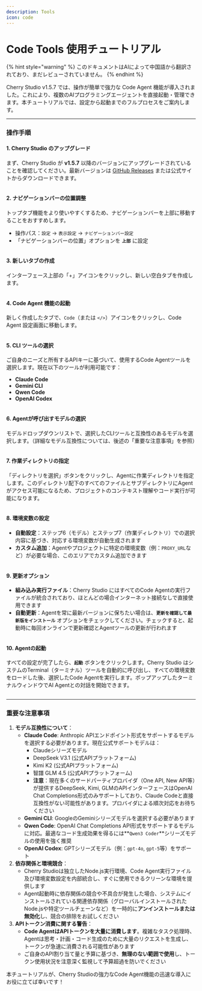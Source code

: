 ```yaml
---
description: Tools
icon: code
---
```

# Code Tools 使用チュートリアル


{% hint style="warning" %}
このドキュメントはAIによって中国語から翻訳されており、まだレビューされていません。
{% endhint %}




Cherry Studio v1.5.7 では、操作が簡単で強力な Code Agent 機能が導入されました。これにより、複数のAIプログラミングエージェントを直接起動・管理できます。本チュートリアルでは、設定から起動までのフルプロセスをご案内します。

***

### 操作手順

#### 1. Cherry Studio のアップグレード

まず、Cherry Studio が **v1.5.7** 以降のバージョンにアップグレードされていることを確認してください。最新バージョンは [GitHub Releases](https://github.com/CherryHQ/cherry-studio/releases) または公式サイトからダウンロードできます。

<figure><img src="../.gitbook/assets/image.png" alt=""><figcaption></figcaption></figure>

#### 2. ナビゲーションバーの位置調整

トップタブ機能をより使いやすくするため、ナビゲーションバーを上部に移動することをおすすめします。
* 操作パス：`設定` → `表示設定` → `ナビゲーションバー設定`
* 「ナビゲーションバーの位置」オプションを **`上部`** に設定

<figure><img src="../.gitbook/assets/image (1).png" alt=""><figcaption></figcaption></figure>

#### 3. 新しいタブの作成

インターフェース上部の「+」アイコンをクリックし、新しい空白タブを作成します。

<figure><img src="../.gitbook/assets/image (2).png" alt=""><figcaption></figcaption></figure>

#### 4. Code Agent 機能の起動

新しく作成したタブで、`Code`（または `</>`）アイコンをクリックし、Code Agent 設定画面に移動します。

<figure><img src="../.gitbook/assets/image (3).png" alt=""><figcaption></figcaption></figure>

#### 5. CLI ツールの選択

ご自身のニーズと所有するAPIキーに基づいて、使用するCode Agentツールを選択します。現在以下のツールが利用可能です：
* **Claude Code**
* **Gemini CLI**
* **Qwen Code**
* **OpenAI Codex**

<figure><img src="../.gitbook/assets/image (4).png" alt=""><figcaption></figcaption></figure>

#### 6. Agentが呼び出すモデルの選択

モデルドロップダウンリストで、選択したCLIツールと互換性のあるモデルを選択します。（詳細なモデル互換性については、後述の「重要な注意事項」を参照）

<figure><img src="../.gitbook/assets/image (5).png" alt=""><figcaption></figcaption></figure>

#### 7. 作業ディレクトリの指定

「ディレクトリを選択」ボタンをクリックし、Agentに作業ディレクトリを指定します。このディレクトリ配下のすべてのファイルとサブディレクトリにAgentがアクセス可能になるため、プロジェクトのコンテキスト理解やコード実行が可能になります。

<figure><img src="../.gitbook/assets/image (6).png" alt=""><figcaption></figcaption></figure>

#### 8. 環境変数の設定
* **自動設定**：ステップ6（モデル）とステップ7（作業ディレクトリ）での選択内容に基づき、対応する環境変数が自動生成されます
* **カスタム追加**：Agentやプロジェクトに特定の環境変数（例：`PROXY_URL`など）が必要な場合、このエリアでカスタム追加できます

<figure><img src="../.gitbook/assets/image (7).png" alt=""><figcaption></figcaption></figure>

#### 9. 更新オプション
* **組み込み実行ファイル**：Cherry Studio にはすべてのCode Agentの実行ファイルが統合されており、ほとんどの場合インターネット接続なしで直接使用できます
* **自動更新**：Agentを常に最新バージョンに保ちたい場合は、**`更新を確認して最新版をインストール`** オプションをチェックしてください。チェックすると、起動時に毎回オンラインで更新確認とAgentツールの更新が行われます

<figure><img src="../.gitbook/assets/image (8).png" alt=""><figcaption></figcaption></figure>

#### 10. Agentの起動

すべての設定が完了したら、**`起動`** ボタンをクリックします。Cherry Studio はシステムのTerminal（ターミナル）ツールを自動的に呼び出し、すべての環境変数をロードした後、選択したCode Agentを実行します。ポップアップしたターミナルウィンドウでAI Agentとの対話を開始できます。

<figure><img src="../.gitbook/assets/image (9).png" alt=""><figcaption></figcaption></figure>

***

### 重要な注意事項

1. **モデル互換性について**：
   * **Claude Code**: Anthropic APIエンドポイント形式をサポートするモデルを選択する必要があります。現在公式サポートモデルは：
     * Claudeシリーズモデル
     * DeepSeek V3.1 (公式APIプラットフォーム)
     * Kimi K2 (公式APIプラットフォーム)
     * 智譜 GLM 4.5 (公式APIプラットフォーム)
     * **注意**：現在多くのサードパーティプロバイダ（One API, New API等）が提供するDeepSeek, Kimi, GLMのAPIインターフェースはOpenAI Chat Completions形式のみサポートしており、Claude Codeと直接互換性がない可能性があります。プロバイダによる順次対応をお待ちください
   * **Gemini CLI**: GoogleのGeminiシリーズモデルを選択する必要があります
   * **Qwen Code**: OpenAI Chat Completions API形式をサポートするモデルに対応。最適なコード生成効果を得るには**`Qwen3 Coder`**シリーズモデルの使用を強く推奨
   * **OpenAI Codex**: GPTシリーズモデル（例：`gpt-4o`, `gpt-5`等）をサポート
2. **依存関係と環境競合**：
   * Cherry Studioは独立したNode.js実行環境、Code Agent実行ファイル及び環境変数設定を内部統合し、すぐに使用できるクリーンな環境を提供します
   * Agent起動時に依存関係の競合や不具合が発生した場合、システムにインストールされている関連依存関係（グローバルインストールされたNode.jsや特定ツールチェーンなど）を一時的に**アンインストールまたは無効化**し、競合の排除をお試しください
3. **APIトークン消費に関する警告**：
   * **Code AgentはAPIトークンを大量に消費します**。複雑なタスク処理時、Agentは思考・計画・コード生成のために大量のリクエストを生成し、トークンが急速に消費される可能性があります
   * ご自身のAPI割り当て量と予算に基づき、**無理のない範囲で使用**し、トークン使用状況を注意深く監視して予算超過を防いでください

本チュートリアルが、Cherry Studioの強力なCode Agent機能の迅速な導入にお役に立てば幸いです！